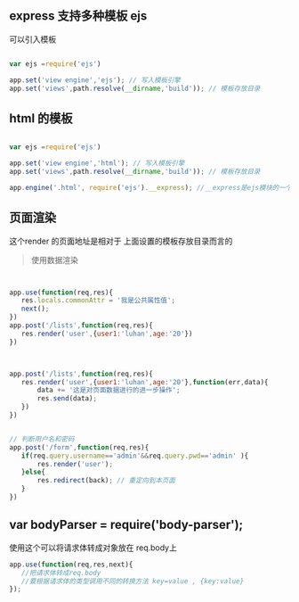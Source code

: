 ##  express 支持多种模板  ejs
可以引入模板

```javascript

var ejs =require('ejs')

app.set('view engine','ejs'); // 写入模板引擎
app.set('views',path.resolve(__dirname,'build')); // 模板存放目录

```

## html 的模板


```javascript

var ejs =require('ejs')

app.set('view engine','html'); // 写入模板引擎
app.set('views',path.resolve(__dirname,'build')); // 模板存放目录

app.engine('.html', require('ejs').__express); //__express是ejs模块的一个公共属性，表示要渲染的文件扩展名
```


## 页面渲染
这个render 的页面地址是相对于 上面设置的模板存放目录而言的


> 使用数据渲染



```javascript


app.use(function(req,res){
   res.locals.commonAttr = '我是公共属性值';
   next();
})
app.post('/lists',function(req,res){
   res.render('user',{user1:'luhan',age:'20'})
})



app.post('/lists',function(req,res){
   res.render('user',{user1:'luhan',age:'20'},function(err,data){
       data += '这是对页面数据进行的进一步操作';
       res.send(data);
   })
})

```


```javascript

// 判断用户名和密码
app.post('/form',function(req,res){
   if(req.query.username=='admin'&&req.query.pwd=='admin' ){
       res.render('user');
   }else{
       res.redirect(back); // 重定向到本页面
   }
})

```

##  var bodyParser = require('body-parser');
使用这个可以将请求体转成对象放在 req.body上

```javascript
app.use(function(req,res,next){
   //把请求体转成req.body
   //要根据请求体的类型调用不同的转换方法 key=value , {key:value}
});
```







